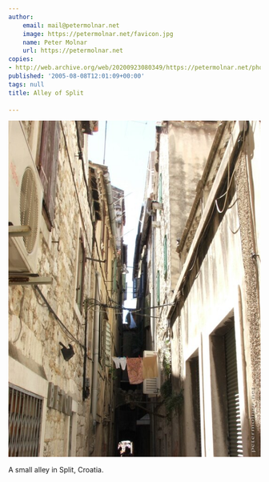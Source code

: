 ```yaml
---
author:
    email: mail@petermolnar.net
    image: https://petermolnar.net/favicon.jpg
    name: Peter Molnar
    url: https://petermolnar.net
copies:
- http://web.archive.org/web/20200923080349/https://petermolnar.net/photo/alley-of-split/
published: '2005-08-08T12:01:09+00:00'
tags: null
title: Alley of Split

---
```


![](./alley-of-split.jpg)

A small alley in Split, Croatia.